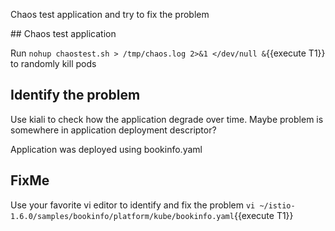 Chaos test application and try to fix the problem

## Chaos test application

Run `nohup chaostest.sh > /tmp/chaos.log 2>&1 </dev/null &`{{execute T1}} to randomly kill pods

## Identify the problem

Use kiali to check how the application degrade over time. Maybe problem is somewhere in application deployment descriptor? 

Application was deployed using bookinfo.yaml

## FixMe

Use your favorite vi editor to identify and fix the problem `vi ~/istio-1.6.0/samples/bookinfo/platform/kube/bookinfo.yaml`{{execute T1}}

